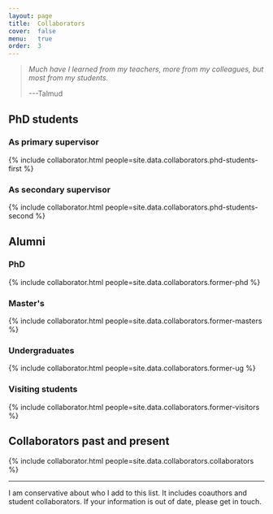 ```yaml
---
layout: page
title:  Collaborators
cover:  false
menu:   true
order:  3
---
```


> _Much have I learned from my teachers, more from my colleagues, but most 
> from my students._
>
> ---Talmud

## PhD students
### As primary supervisor
{% include collaborator.html people=site.data.collaborators.phd-students-first %}

### As secondary supervisor
{% include collaborator.html people=site.data.collaborators.phd-students-second %}

<!--
<h4>Master's and undergraduate project students</h4>
{% include collaborator.html people=page.project-students show=false %}
-->

## Alumni
### PhD
{% include collaborator.html people=site.data.collaborators.former-phd %}

### Master's
{% include collaborator.html people=site.data.collaborators.former-masters %}

### Undergraduates
{% include collaborator.html people=site.data.collaborators.former-ug %}

### Visiting students
{% include collaborator.html people=site.data.collaborators.former-visitors %}

## Collaborators past and present
{% include collaborator.html people=site.data.collaborators.collaborators %}

---

I am conservative about who I add to this list.
It includes coauthors and student collaborators.
If your information is out of date, please get in touch.




